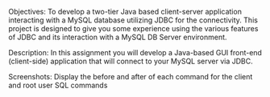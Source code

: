 Objectives: To develop a two-tier Java based client-server application interacting with a MySQL database utilizing JDBC for the connectivity. 
This project is designed to give you some experience using the various features of JDBC and its interaction with a MySQL DB Server environment.




Description: In this assignment you will develop a Java-based GUI front-end (client-side) application that will connect to your MySQL server via JDBC.



Screenshots: Display the before and after of each command for the client and root user SQL commands
